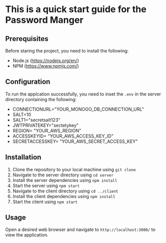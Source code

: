 # This is a quick start guide for the Password Manger

## Prerequisites

Before staring the project, you need to install the following:

- Node.js (https://nodejs.org/en/)
- NPM (https://www.npmjs.com/)

## Configuration

To run the applcation successfully, you need to inset the `.env` in the server directory containing the following:

- CONNECTIONURL="YOUR_MONOGO_DB_CONNECTION_URL"
- SALT=10
- SALT1="secretsalt123"
- JWTPRIVATEKEY="sectetykey"
- REGION= "YOUR_AWS_REGION"
- ACCESSKEYID= "YOUR_AWS_ACCESS_KEY_ID"
- SECRETACCESSKEY= "YOUR_AWS_SECRET_ACCESS_KEY"

## Installation

1. Clone the repository to your local machine using `git clone `
2. Navigate to the server directory using `cd server`
3. Install the server dependencies using `npm install`
4. Start the server using `npm start`
5. Navigate to the client directory using `cd ../client`
6. Install the client dependencies using `npm install`
7. Start the client using `npm start`

## Usage

Open a desired web browser and navigate to `http://localhost:3000/` to view the application.
